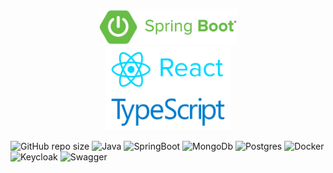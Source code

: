 <p align="center">
    <img src="assets/springboot.png" alt="spring boot" width="220">  
</p>
<p align="center" style="margin-top: -15px">
    <img src="assets/react-typescript.png" alt="spring boot" width="200">  
</p>

![GitHub repo size](https://img.shields.io/github/repo-size/hikmetkutuk/shopping-cart?color=inactive&logo=github&style=for-the-badge)
![Java](https://img.shields.io/static/v1?&logo=openjdk&label=java&message=17&color=f29111&style=for-the-badge)
![SpringBoot](https://img.shields.io/static/v1?&logo=springboot&label=spring%20boot&message=3.3.2&color=6db33f&style=for-the-badge)
![MongoDb](https://img.shields.io/static/v1?&logo=mongodb&label=mongodb&message=7.0.4&color=47ec64&style=for-the-badge)
![Postgres](https://img.shields.io/static/v1?&logo=postgresql&label=postgre%20sql&message=15.5&color=336791&style=for-the-badge)
![Docker](https://img.shields.io/static/v1?&logo=docker&label=docker&message=26.0.0&color=086dd7&style=for-the-badge)
![Keycloak](https://img.shields.io/static/v1?&logo=&label=keycloak&message=24.0.1&color=00b8e3&style=for-the-badge)
![Swagger](https://img.shields.io/static/v1?&logo=swagger&label=swagger&message=3.0.1&color=44cc11&style=for-the-badge)